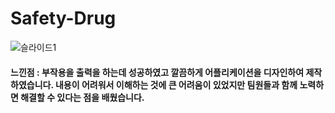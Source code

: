 # Safety-Drug
![슬라이드1](https://user-images.githubusercontent.com/100895439/174430416-d33b39d3-ed28-4a96-a1ba-9f6b60973b65.PNG)

#### 느낀점 : 부작용을 출력을 하는데 성공하였고 깔끔하게 어플리케이션을 디자인하여 제작하였습니다. 내용이 어려워서 이해하는 것에 큰 어려움이 있었지만 팀원들과 함께 노력하면 해결할 수 있다는 점을 배웠습니다.
